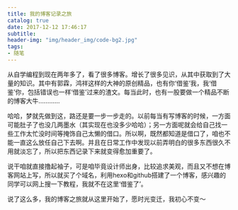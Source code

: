 ```yaml
---
title: 我的博客记录之旅
catalog: true
date: 2017-12-12 17:46:17
subtitle:
header-img: "img/header_img/code-bg2.jpg"
tags:
- 随笔
---
```



从自学编程到现在两年多了，看了很多博客。增长了很多见识，从其中获取到了大量的知识。其中有郭霖，鸿祥这样的大神的原创精品，也有你‘借鉴’我，我‘借鉴’你，包括错误也一样‘借鉴’过来的渣文。每当此时，也有一股要做一个精品不断的博客大牛…………

哈哈，梦就先做到这，路还是要一步一步走的。以前每当有写博客的时候，一方面可能肚子了也没几两墨水（其实现在也没多少哈哈）；另一方面呢就会给自己找一些工作太忙没时间等掩饰自己太懒的借口。所以啊，既然都知道是借口了，咱也不能一直这么放任自己下去啊。并且在日常工作中发现以前弄明白的很多东西很久不用就淡忘了，所以把东西记录下来就变得愈加重要了。

说干咱就直接撸起袖子，可是咱毕竟设计师出身，比较追求美观，而且又不想在博客网站上写，所以就买了个域名，利用hexo和github搭建了一个博客，感兴趣的同学可以网上搜一下教程，我就不在这里‘借鉴了’。

说了这么多，我的博客之旅就从这里开始了，愿时光变迁，我初心不变～
